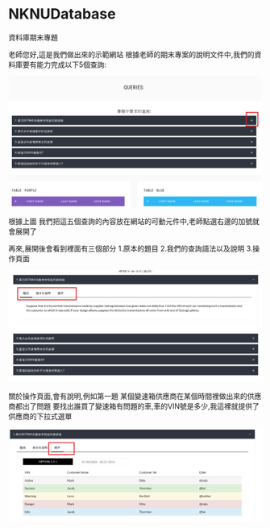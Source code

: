 # NKNUDatabase
資料庫期末專題

老師您好,這是我們做出來的示範網站
根據老師的期末專案的說明文件中,我們的資料庫要有能力完成以下5個查詢:

![image](https://github.com/Derrick0105/NKNUDatabase/blob/master/%E6%95%99%E5%AD%B81.png)

根據上圖  我們把這五個查詢的內容放在網站的可動元件中,老師點選右邊的加號就會展開了


再來,展開後會看到裡面有三個部分
1.原本的題目
2.我們的查詢語法以及說明
3.操作頁面

![image](https://github.com/Derrick0105/NKNUDatabase/blob/master/%E6%95%99%E5%AD%B82.png)

關於操作頁面,會有說明,例如第一題
某個變速箱供應商在某個時間裡做出來的供應商都出了問題
要找出誰買了變速箱有問題的車,車的VIN號是多少,我這裡就提供了供應商的下拉式選單

![image](https://github.com/Derrick0105/NKNUDatabase/blob/master/%E6%95%99%E5%AD%B84.png)
